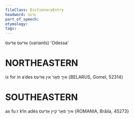 ```yaml
---
fileClass: DictionaryEntry
headword: אַדעס
part_of_speech: 
etymology: 
tags: 
---
```

אַדעס
אָדעס {variants}
'Odessa'

NORTHEASTERN
==============

ix for in aˈdes איך פֿאָר אין אַדעס {BELARUS, Gomel, 52314}

SOUTHEASTERN
==============

ax fuːr kʲin adés איך פֿאָר קיין אַדעס {ROMANIA, Brăila, 45273}
